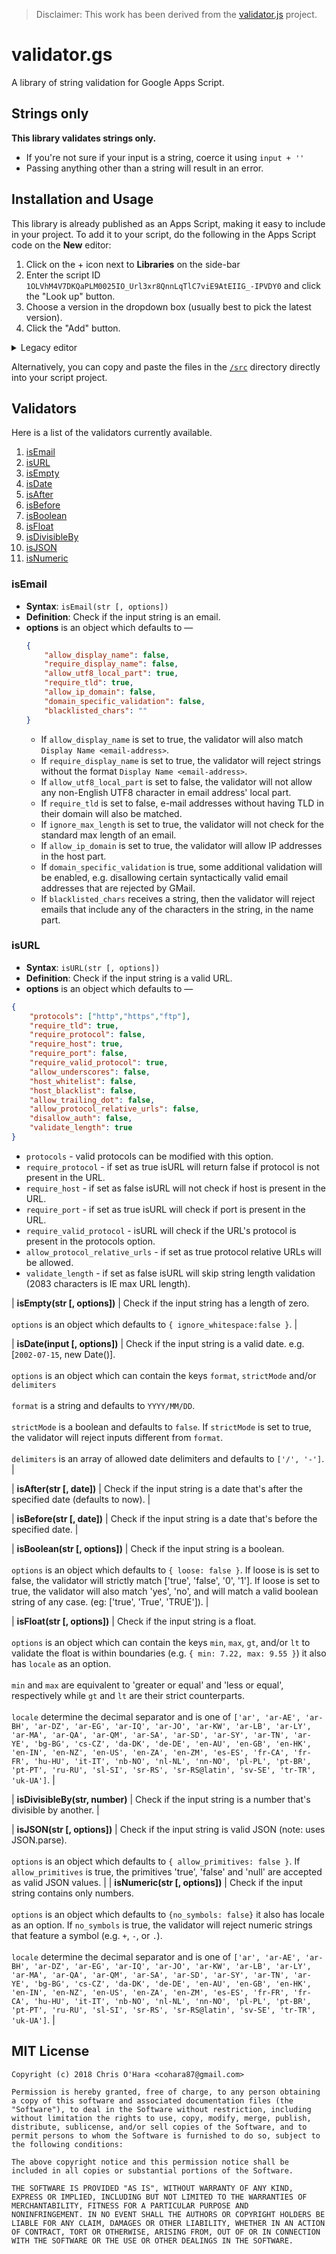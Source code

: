 > Disclaimer: This work has been derived from the [validator.js](https://github.com/validatorjs/validator.js) project.

# validator.gs

A library of string validation for Google Apps Script.

## Strings only

**This library validates strings only.**

- If you're not sure if your input is a string, coerce it using `input + ''`
- Passing anything other than a string will result in an error.

## Installation and Usage

This library is already published as an Apps Script, making it easy to include in your project. To add it to your script, do the following in the Apps Script code on the **New** editor:

1. Click on the + icon next to **Libraries** on the side-bar
2. Enter the script ID `1OLVhM4V7DKQaPLM0025IO_Url3xr8QnnLqTlC7viE9AtEIIG_-IPVDY0` and click the "Look up" button.
3. Choose a version in the dropdown box (usually best to pick the latest version).
4. Click the "Add" button.

<details>
<summary>Legacy editor</summary>

1. Click on the menu item "Resources > Libraries..."
2. In the "Find a Library" text box, enter the script ID `1OLVhM4V7DKQaPLM0025IO_Url3xr8QnnLqTlC7viE9AtEIIG_-IPVDY0` and click the "Select" button.
3. Choose a version in the dropdown box (usually best to pick the latest version).
4. Click the "Save" button.

</details>

Alternatively, you can copy and paste the files in the [`/src`](src) directory directly into your script project.

## Validators

Here is a list of the validators currently available.

1. [isEmail](#isEmail)
2. [isURL](#isURL)
3. [isEmpty](#isEmpty)
4. [isDate](#isDate)
5. [isAfter](#isAfter)
6. [isBefore](#isBefore)
7. [isBoolean](#isBoolean)
8. [isFloat](#isFloat)
9. [isDivisibleBy](#isDivisibleBy)
10. [isJSON](#isJSON)
11. [isNumeric](#isNumeric)

### isEmail

- **Syntax**: `isEmail(str [, options])`
- **Definition**: Check if the input string is an email.
- **options** is an object which defaults to —
    ```json
    {
        "allow_display_name": false,
        "require_display_name": false,
        "allow_utf8_local_part": true,
        "require_tld": true,
        "allow_ip_domain": false,
        "domain_specific_validation": false,
        "blacklisted_chars": ""
    }
    ```
    - If `allow_display_name` is set to true, the validator will also match `Display Name <email-address>`.
    - If `require_display_name` is set to true, the validator will reject strings without the format `Display Name <email-address>`.
    - If `allow_utf8_local_part` is set to false, the validator will not allow any non-English UTF8 character in email address' local part.
    - If `require_tld` is set to false, e-mail addresses without having TLD in their domain will also be matched.
    - If `ignore_max_length` is set to true, the validator will not check for the standard max length of an email.
    - If `allow_ip_domain` is set to true, the validator will allow IP addresses in the host part.
    - If `domain_specific_validation` is true, some additional validation will be enabled, e.g. disallowing certain syntactically valid email addresses that are rejected by GMail.
    - If `blacklisted_chars` receives a string, then the validator will reject emails that include any of the characters in the string, in the name part.

### isURL

- **Syntax**: `isURL(str [, options])`
- **Definition**: Check if the input string is a valid URL.
- **options** is an object which defaults to —
```json
{
    "protocols": ["http","https","ftp"],
    "require_tld": true,
    "require_protocol": false,
    "require_host": true,
    "require_port": false,
    "require_valid_protocol": true,
    "allow_underscores": false,
    "host_whitelist": false,
    "host_blacklist": false,
    "allow_trailing_dot": false,
    "allow_protocol_relative_urls": false,
    "disallow_auth": false,
    "validate_length": true
}
```
- `protocols` - valid protocols can be modified with this option.
- `require_protocol` - if set as true isURL will return false if protocol is not present in the URL.
- `require_host` - if set as false isURL will not check if host is present in the URL.
- `require_port` - if set as true isURL will check if port is present in the URL.
- `require_valid_protocol` - isURL will check if the URL's protocol is present in the protocols option.
- `allow_protocol_relative_urls` - if set as true protocol relative URLs will be allowed.
- `validate_length` - if set as false isURL will skip string length validation (2083 characters is IE max URL length).

| **isEmpty(str [, options])** | Check if the input string has a length of zero.<br/><br/>`options` is an object which defaults to `{ ignore_whitespace:false }`. |

| **isDate(input [, options])** | Check if the input string is a valid date. e.g. [`2002-07-15`, new Date()].<br/><br/> `options` is an object which can contain the keys `format`, `strictMode` and/or `delimiters`<br/><br/>`format` is a string and defaults to `YYYY/MM/DD`.<br/><br/>`strictMode` is a boolean and defaults to `false`. If `strictMode` is set to true, the validator will reject inputs different from `format`.<br/><br/> `delimiters` is an array of allowed date delimiters and defaults to `['/', '-']`. |

| **isAfter(str [, date])** | Check if the input string is a date that's after the specified date (defaults to now). |

| **isBefore(str [, date])** | Check if the input string is a date that's before the specified date. |

| **isBoolean(str [, options])** | Check if the input string is a boolean.<br/><br/>`options` is an object which defaults to `{ loose: false }`. If loose is is set to false, the validator will strictly match ['true', 'false', '0', '1']. If loose is set to true, the validator will also match 'yes', 'no', and will match a valid boolean string of any case. (eg: ['true', 'True', 'TRUE']). |

| **isFloat(str [, options])** | Check if the input string is a float.<br/><br/>`options` is an object which can contain the keys `min`, `max`, `gt`, and/or `lt` to validate the float is within boundaries (e.g. `{ min: 7.22, max: 9.55 }`) it also has `locale` as an option.<br/><br/>`min` and `max` are equivalent to 'greater or equal' and 'less or equal', respectively while `gt` and `lt` are their strict counterparts.<br/><br/>`locale` determine the decimal separator and is one of `['ar', 'ar-AE', 'ar-BH', 'ar-DZ', 'ar-EG', 'ar-IQ', 'ar-JO', 'ar-KW', 'ar-LB', 'ar-LY', 'ar-MA', 'ar-QA', 'ar-QM', 'ar-SA', 'ar-SD', 'ar-SY', 'ar-TN', 'ar-YE', 'bg-BG', 'cs-CZ', 'da-DK', 'de-DE', 'en-AU', 'en-GB', 'en-HK', 'en-IN', 'en-NZ', 'en-US', 'en-ZA', 'en-ZM', 'es-ES', 'fr-CA', 'fr-FR', 'hu-HU', 'it-IT', 'nb-NO', 'nl-NL', 'nn-NO', 'pl-PL', 'pt-BR', 'pt-PT', 'ru-RU', 'sl-SI', 'sr-RS', 'sr-RS@latin', 'sv-SE', 'tr-TR', 'uk-UA']`. |

| **isDivisibleBy(str, number)** | Check if the input string is a number that's divisible by another. |

| **isJSON(str [, options])** | Check if the input string is valid JSON (note: uses JSON.parse).<br/><br/>`options` is an object which defaults to `{ allow_primitives: false }`. If `allow_primitives` is true, the primitives 'true', 'false' and 'null' are accepted as valid JSON values. |
| **isNumeric(str [, options])** | Check if the input string contains only numbers.<br/><br/>`options` is an object which defaults to `{no_symbols: false}` it also has locale as an option. If `no_symbols` is true, the validator will reject numeric strings that feature a symbol (e.g. `+`, `-`, or `.`).<br/><br/>`locale` determine the decimal separator and is one of `['ar', 'ar-AE', 'ar-BH', 'ar-DZ', 'ar-EG', 'ar-IQ', 'ar-JO', 'ar-KW', 'ar-LB', 'ar-LY', 'ar-MA', 'ar-QA', 'ar-QM', 'ar-SA', 'ar-SD', 'ar-SY', 'ar-TN', 'ar-YE', 'bg-BG', 'cs-CZ', 'da-DK', 'de-DE', 'en-AU', 'en-GB', 'en-HK', 'en-IN', 'en-NZ', 'en-US', 'en-ZA', 'en-ZM', 'es-ES', 'fr-FR', 'fr-CA', 'hu-HU', 'it-IT', 'nb-NO', 'nl-NL', 'nn-NO', 'pl-PL', 'pt-BR', 'pt-PT', 'ru-RU', 'sl-SI', 'sr-RS', 'sr-RS@latin', 'sv-SE', 'tr-TR', 'uk-UA']`. |

## MIT License

```
Copyright (c) 2018 Chris O'Hara <cohara87@gmail.com>

Permission is hereby granted, free of charge, to any person obtaining
a copy of this software and associated documentation files (the
"Software"), to deal in the Software without restriction, including
without limitation the rights to use, copy, modify, merge, publish,
distribute, sublicense, and/or sell copies of the Software, and to
permit persons to whom the Software is furnished to do so, subject to
the following conditions:

The above copyright notice and this permission notice shall be
included in all copies or substantial portions of the Software.

THE SOFTWARE IS PROVIDED "AS IS", WITHOUT WARRANTY OF ANY KIND,
EXPRESS OR IMPLIED, INCLUDING BUT NOT LIMITED TO THE WARRANTIES OF
MERCHANTABILITY, FITNESS FOR A PARTICULAR PURPOSE AND
NONINFRINGEMENT. IN NO EVENT SHALL THE AUTHORS OR COPYRIGHT HOLDERS BE
LIABLE FOR ANY CLAIM, DAMAGES OR OTHER LIABILITY, WHETHER IN AN ACTION
OF CONTRACT, TORT OR OTHERWISE, ARISING FROM, OUT OF OR IN CONNECTION
WITH THE SOFTWARE OR THE USE OR OTHER DEALINGS IN THE SOFTWARE.
```
